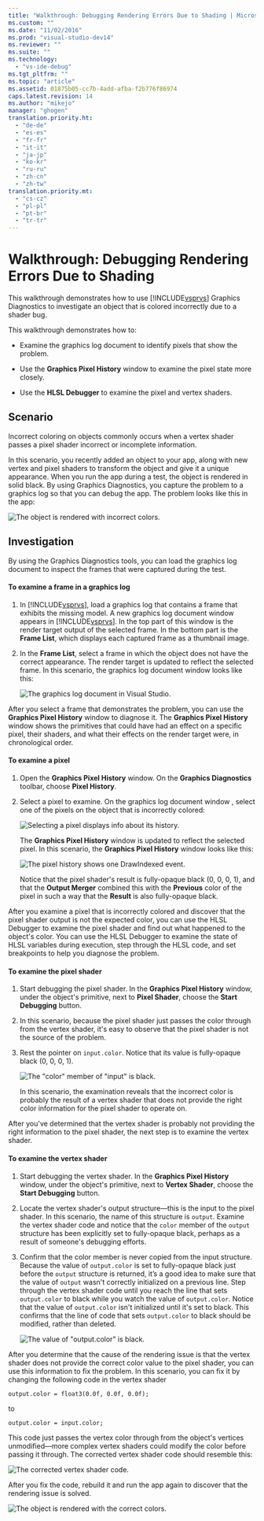 ```yaml
---
title: "Walkthrough: Debugging Rendering Errors Due to Shading | Microsoft Docs"
ms.custom: ""
ms.date: "11/02/2016"
ms.prod: "visual-studio-dev14"
ms.reviewer: ""
ms.suite: ""
ms.technology: 
  - "vs-ide-debug"
ms.tgt_pltfrm: ""
ms.topic: "article"
ms.assetid: 01875b05-cc7b-4add-afba-f2b776f86974
caps.latest.revision: 14
ms.author: "mikejo"
manager: "ghogen"
translation.priority.ht: 
  - "de-de"
  - "es-es"
  - "fr-fr"
  - "it-it"
  - "ja-jp"
  - "ko-kr"
  - "ru-ru"
  - "zh-cn"
  - "zh-tw"
translation.priority.mt: 
  - "cs-cz"
  - "pl-pl"
  - "pt-br"
  - "tr-tr"
---
```

# Walkthrough: Debugging Rendering Errors Due to Shading
This walkthrough demonstrates how to use [!INCLUDE[vsprvs](../code-quality/includes/vsprvs_md.md)] Graphics Diagnostics to investigate an object that is colored incorrectly due to a shader bug.  
  
 This walkthrough demonstrates how to:  
  
-   Examine the graphics log document to identify pixels that show the problem.  
  
-   Use the **Graphics Pixel History** window to examine the pixel state more closely.  
  
-   Use the **HLSL Debugger** to examine the pixel and vertex shaders.  
  
## Scenario  
 Incorrect coloring on objects commonly occurs when a vertex shader passes a pixel shader incorrect or incomplete information.  
  
 In this scenario, you recently added an object to your app, along with new vertex and pixel shaders to transform the object and give it a unique appearance. When you run the app during a test, the object is rendered in solid black. By using Graphics Diagnostics, you capture the problem to a graphics log so that you can debug the app. The problem looks like this in the app:  
  
 ![The object is rendered with incorrect colors.](../debugger/media/gfx_diag_demo_render_error_shader_problem.png "gfx_diag_demo_render_error_shader_problem")  
  
## Investigation  
 By using the Graphics Diagnostics tools, you can load the graphics log document to inspect the frames that were captured during the test.  
  
#### To examine a frame in a graphics log  
  
1.  In [!INCLUDE[vsprvs](../code-quality/includes/vsprvs_md.md)], load a graphics log that contains a frame that exhibits the missing model. A new graphics log document window appears in [!INCLUDE[vsprvs](../code-quality/includes/vsprvs_md.md)]. In the top part of this window is the render target output of the selected frame. In the bottom part is the **Frame List**, which displays each captured frame as a thumbnail image.  
  
2.  In the **Frame List**, select a frame in which the object does not have the correct appearance. The render target is updated to reflect the selected frame. In this scenario, the graphics log document window looks like this:  
  
     ![The graphics log document in Visual Studio.](../debugger/media/gfx_diag_demo_render_error_shader_step_1.png "gfx_diag_demo_render_error_shader_step_1")  
  
 After you select a frame that demonstrates the problem, you can use the **Graphics Pixel History** window to diagnose it. The **Graphics Pixel History** window shows the primitives that could have had an effect on a specific pixel, their shaders, and what their effects on the render target were, in chronological order.  
  
#### To examine a pixel  
  
1.  Open the **Graphics Pixel History** window. On the **Graphics Diagnostics** toolbar, choose **Pixel History**.  
  
2.  Select a pixel to examine. On the graphics log document window , select one of the pixels on the object that is incorrectly colored:  
  
     ![Selecting a pixel displays info about its history.](../debugger/media/gfx_diag_demo_render_error_shader_step_2.png "gfx_diag_demo_render_error_shader_step_2")  
  
     The **Graphics Pixel History** window is updated to reflect the selected pixel. In this scenario, the **Graphics Pixel History** window looks like this:  
  
     ![The pixel history shows one DrawIndexed event.](../debugger/media/gfx_diag_demo_render_error_shader_step_3.png "gfx_diag_demo_render_error_shader_step_3")  
  
     Notice that the pixel shader's result is fully-opaque black (0, 0, 0, 1), and that the **Output Merger** combined this with the **Previous** color of the pixel in such a way that the **Result** is also fully-opaque black.  
  
 After you examine a pixel that is incorrectly colored and discover that the pixel shader output is not the expected color, you can use the HLSL Debugger to examine the pixel shader and find out what happened to the object's color. You can use the HLSL Debugger to examine the state of HLSL variables during execution, step through the HLSL code, and set breakpoints to help you diagnose the problem.  
  
#### To examine the pixel shader  
  
1.  Start debugging the pixel shader. In the **Graphics Pixel History** window, under the object's primitive, next to **Pixel Shader**, choose the **Start Debugging** button.  
  
2.  In this scenario, because the pixel shader just passes the color through from the vertex shader, it's easy to observe that the pixel shader is not the source of the problem.  
  
3.  Rest the pointer on `input.color`. Notice that its value is fully-opaque black (0, 0, 0, 1).  
  
     ![The "color" member of "input" is black.](../debugger/media/gfx_diag_demo_render_error_shader_step_5.png "gfx_diag_demo_render_error_shader_step_5")  
  
     In this scenario, the examination reveals that the incorrect color is probably the result of a vertex shader that does not provide the right color information for the pixel shader to operate on.  
  
 After you've determined that the vertex shader is probably not providing the right information to the pixel shader, the next step is to examine the vertex shader.  
  
#### To examine the vertex shader  
  
1.  Start debugging the vertex shader. In the **Graphics Pixel History** window, under the object's primitive, next to **Vertex Shader**, choose the **Start Debugging** button.  
  
2.  Locate the vertex shader's output structure—this is the input to the pixel shader. In this scenario, the name of this structure is `output`. Examine the vertex shader code and notice that the `color` member of the `output` structure has been explicitly set to fully-opaque black, perhaps as a result of someone's debugging efforts.  
  
3.  Confirm that the color member is never copied from the input structure. Because the value of `output.color` is set to fully-opaque black just before the `output` structure is returned, it’s a good idea to make sure that the value of `output` wasn't correctly initialized on a previous line. Step through the vertex shader code until you reach the line that sets `output.color` to black while you watch the value of `output.color`. Notice that the value of `output.color` isn't initialized until it's set to black. This confirms that the line of code that sets `output.color` to black should be modified, rather than deleted.  
  
     ![The value of "output.color" is black.](../debugger/media/gfx_diag_demo_render_error_shader_step_7.png "gfx_diag_demo_render_error_shader_step_7")  
  
 After you determine that the cause of the rendering issue is that the vertex shader does not provide the correct color value to the pixel shader, you can use this information to fix the problem. In this scenario, you can fix it by changing the following code in the vertex shader  
  
```  
output.color = float3(0.0f, 0.0f, 0.0f);  
```  
  
 to  
  
```hlsl  
output.color = input.color;  
```  
  
 This code just passes the vertex color through from the object's vertices unmodified—more complex vertex shaders could modify the color before passing it through. The corrected vertex shader code should resemble this:  
  
 ![The corrected vertex shader code.](../debugger/media/gfx_diag_demo_render_error_shader_step_8.png "gfx_diag_demo_render_error_shader_step_8")  
  
 After you fix the code, rebuild it and run the app again to discover that the rendering issue is solved.  
  
 ![The object is rendered with the correct colors.](../debugger/media/gfx_diag_demo_render_error_shader_resolution.png "gfx_diag_demo_render_error_shader_resolution")